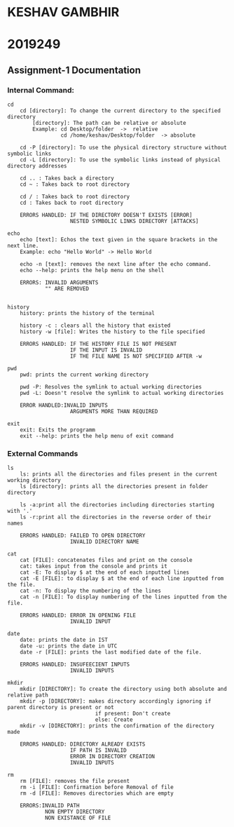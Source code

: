 # KESHAV GAMBHIR
# 2019249

## Assignment-1 Documentation

### Internal Command:

    cd
        cd [directory]: To change the current directory to the specified directory
            [directory]: The path can be relative or absolute 
            Example: cd Desktop/folder  ->  relative
                     cd /home/keshav/Desktop/folder  -> absolute
        
        cd -P [directory]: To use the physical directory structure without symbolic links
        cd -L [directory]: To use the symbolic links instead of physical directory addresses

        cd .. : Takes back a directory
        cd ~ : Takes back to root directory

        cd / : Takes back to root directory
        cd : Takes back to root directory

        ERRORS HANDLED: IF THE DIRECTORY DOESN'T EXISTS [ERROR]
                        NESTED SYMBOLIC LINKS DIRECTORY [ATTACKS]

    echo
        echo [text]: Echos the text given in the square brackets in the next line.
        Example: echo "Hello World" -> Hello World

        echo -n [text]: removes the next line after the echo command.
        echo --help: prints the help menu on the shell

        ERRORS: INVALID ARGUMENTS
                "" ARE REMOVED
    

    history
        history: prints the history of the terminal

        history -c : clears all the history that existed
        history -w [file]: Writes the history to the file specified

        ERRORS HANDLED: IF THE HISTORY FILE IS NOT PRESENT
                        IF THE INPUT IS INVALID
                        IF THE FILE NAME IS NOT SPECIFIED AFTER -w
    
    pwd
        pwd: prints the current working directory

        pwd -P: Resolves the symlink to actual working directories
        pwd -L: Doesn't resolve the symlink to actual working directories

        ERROR HANDLED:INVALID INPUTS
                        ARGUMENTS MORE THAN REQUIRED
    
    exit
        exit: Exits the programm
        exit --help: prints the help menu of exit command
    
### External Commands

    ls
        ls: prints all the directories and files present in the current working directory
        ls [directory]: prints all the directories present in folder directory

        ls -a:print all the directories including directories starting with '.'
        ls -r:print all the directories in the reverse order of their names

        ERRORS HANDLED: FAILED TO OPEN DIRECTORY
                        INVALID DIRECTORY NAME
    
    cat
        cat [FILE]: concatenates files and print on the console
        cat: takes input from the console and prints it
        cat -E: To display $ at the end of each inputted lines
        cat -E [FILE]: to display $ at the end of each line inputted from the file.
        cat -n: To display the numbering of the lines
        cat -n [FILE]: To display numbering of the lines inputted from the file.

        ERRORS HANDLED: ERROR IN OPENING FILE
                        INVALID INPUT
    
    date
        date: prints the date in IST
        date -u: prints the date in UTC
        date -r [FILE]: prints the last modified date of the file.

        ERRORS HANDLED: INSUFEECIENT INPUTS
                        INVALID INPUTS
    
    mkdir
        mkdir [DIRECTORY]: To create the directory using both absolute and relative path
        mkdir -p [DIRECTORY]: makes directory accordingly ignoring if parent directory is present or not
                                if present: Don't create
                                else: Create
        mkdir -v [DIRECTORY]: prints the confirmation of the directory made

        ERRORS HANDLED: DIRECTORY ALREADY EXISTS
                        IF PATH IS INVALID
                        ERROR IN DIRECTORY CREATION
                        INVALID INPUTS
    
    rm
        rm [FILE]: removes the file present
        rm -i [FILE]: Confirmation before Removal of file
        rm -d [FILE]: Removes directories which are empty

        ERRORS:INVALID PATH
                NON EMPTY DIRECTORY
                NON EXISTANCE OF FILE
